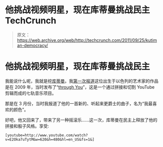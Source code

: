 # 他挑战视频明星，现在库蒂曼挑战民主 TechCrunch

> 原文：<https://web.archive.org/web/http://techcrunch.com/2011/09/25/kutiman-democracy/>

# 他挑战视频明星，现在库蒂曼挑战民主

我能说什么呢，我就是挖[库蒂曼](https://web.archive.org/web/20230204222746/http://twitter.com/kutiman)。我[第一次报道](https://web.archive.org/web/20230204222746/https://techcrunch.com/2009/03/11/kutiman-killed-the-video-star/)这位出生于以色列的艺术家的作品是在 2009 年，当时发布了“[through You](https://web.archive.org/web/20230204222746/http://www.thru-you.com/)”，这是一个通过拼接和切割 YouTube 剪辑而成的七轨音乐项目。

那是在 3 月份，当时我报道了他的一首新的、听起来更爵士的曲子，名为“我最喜欢的颜色”。

好吧，他又回来了，带来了另一种摇滚乐……这一次，库蒂曼在民主上释放了他的拼接和骰子风格。享受:

 `[youtube=http://www.youtube.com/watch?v=E2Oka7uTytM&w=620&h=480&hl=en_US&fs=1&]`